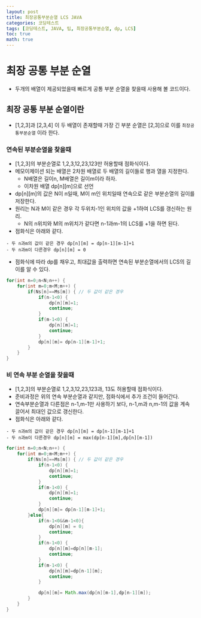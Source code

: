 ```yaml
---
layout: post
title: 최장공통부분순열 LCS JAVA
categories: 코딩테스트
tags: [코딩테스트, JAVA, 팁, 최장공통부분순열, dp, LCS]
toc: true
math: true
---
```


# 최장 공통 부분 순열

- 두개의 배열이 제공되었을때 빠르게 공통 부분 순열을 찾을때 사용해 볼 코드이다.

## 최장 공통 부분 순열이란

- [1,2,3]과 [2,3,4] 이 두 배열이 존재할때 가장 긴 부분 순열은 [2,3]으로 이를 `최장공통부분순열` 이라 한다.

### 연속된 부분순열을 찾을때

- [1,2,3]의 부분순열로 1,2,3,12,23,123만 허용할때 점화식이다.
- 메모이제이션 되는 배열은 2차원 배열로 두 배열의 길이들로 행과 열을 지정한다.
  - N배열은 길이n, M배열은 길이m이라 하자.
  - 이차원 배열 dp[n][m]으로 선언
- dp[n][m]의 값은 N이 n일때, M이 m인 위치일때 연속으로 같은 부분순열의 길이를 저장한다.
- 원리는 N과 M이 같은 경우 각 두위치-1인 위치의 값을 +1하여 LCS를 갱신하는 원리.
  - N의 n위치와 M의 m위치가 같다면 n-1과m-1의 LCS를 +1을 하면 된다.
- 점화식은 아래와 같다.

```
- 두 n과m의 값이 같은 경우 dp[n][m] = dp[n-1][m-1]+1
- 두 n과m이 다른경우 dp[n][m] = 0
```

- 점화식에 따라 dp를 채우고, 최대값을 출력하면 연속된 부분순열에서의 LCS의 길이를 알 수 있다.

```java
for(int n=0;n<N;n++) {
    for(int m=0;m<M;m++) {
        if(Ns[n]==Ms[m]) { // 두 값이 같은 경우
            if(n-1<0) {
                dp[n][m]=1;
                continue;
            }
            if(m-1<0) {
                dp[n][m]=1;
                continue;
            }
            dp[n][m]= dp[n-1][m-1]+1;
        }
    }
}

```

### 비 연속 부분 순열을 찾을때

- [1,2,3]의 부분순열로 1,2,3,12,23,123과, 13도 허용할때 점화식이다.
- 준비과정은 위의 연속 부분순열과 같지만, 점화식에서 추가 조건이 들어간다.
- 연속부분순열과 다른점은 n-1,m-1만 사용하기 보다, n-1,m과 n,m-1의 값을 계속 끌어서 최대인 값으로 갱신한다.
- 점화식은 아래와 같다.

```
- 두 n과m의 값이 같은 경우 dp[n][m] = dp[n-1][m-1]+1
- 두 n과m이 다른경우 dp[n][m] = max(dp[n-1][m],dp[n][m-1])
```

```java
for(int n=0;n<N;n++) {
    for(int m=0;m<M;m++) {
        if(Ns[n]==Ms[m]) { // 두 값이 같은 경우
            if(n-1<0) {
                dp[n][m]=1;
                continue;
            }
            if(m-1<0) {
                dp[n][m]=1;
                continue;
            }
            dp[n][m]= dp[n-1][m-1]+1;
        }else{
            if(n-1<0&&m-1<0){
                dp[n][m] = 0;
                continue;
            }
            if(n-1<0) {
                dp[n][m]=dp[n][m-1];
                continue;
            }
            if(m-1<0) {
                dp[n][m]=dp[n-1][m];
                continue;
            }

            dp[n][m]= Math.max(dp[n][m-1],dp[n-1][m]);
        }
    }
}
```
